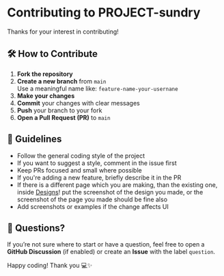 # Contributing to PROJECT-sundry

Thanks for your interest in contributing! 

## 🛠️ How to Contribute

1. **Fork the repository**
2. **Create a new branch** from `main`  
   Use a meaningful name like: `feature-name-your-usernane`
3. **Make your changes**
4. **Commit** your changes with clear messages
5. **Push** your branch to your fork
6. **Open a Pull Request (PR)** to `main` 

## 🌟 Guidelines

- Follow the general coding style of the project
- If you want to suggest a style, comment in the issue first 
- Keep PRs focused and small where possible 
- If you're adding a new feature, briefly describe it in the PR 
- If there is a different page which you are making, than the existing one, inside [Designs](./frontend/src/assets/designs/)! put the screenshot of the design you made, or the screenshot of the page you made should be fine also 
- Add screenshots or examples if the change affects UI 

## 💬 Questions?

If you’re not sure where to start or have a question, feel free to open a **GitHub Discussion** (if enabled) or create an **Issue** with the label `question`.

Happy coding! Thank you 💻✨  
